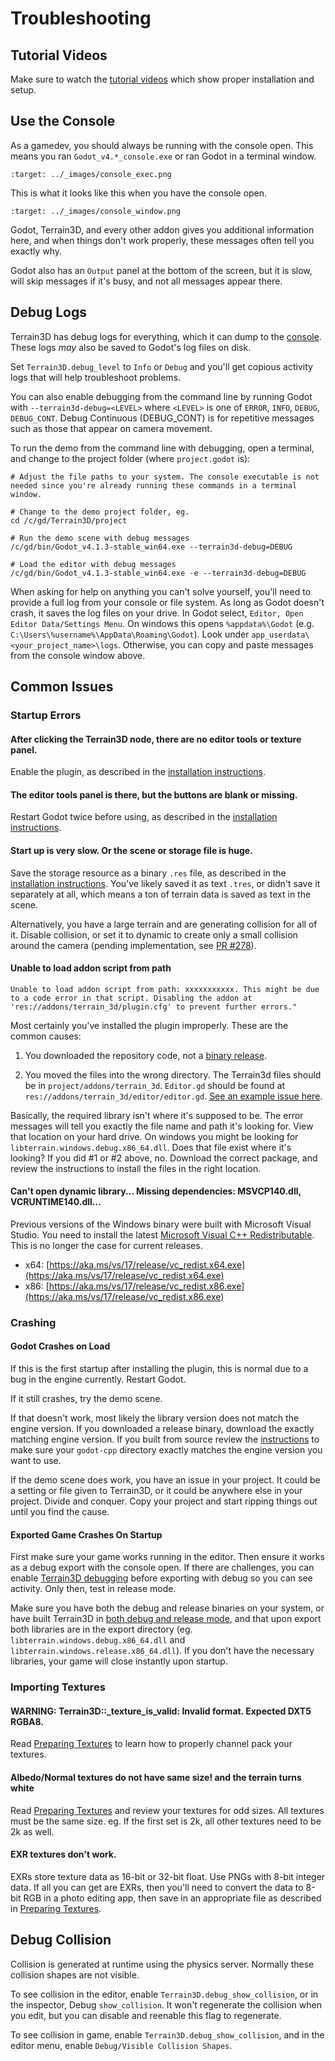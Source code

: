Troubleshooting
=================

## Tutorial Videos

Make sure to watch the [tutorial videos](installation.md#tutorial-videos) which show proper installation and setup.


## Use the Console

As a gamedev, you should always be running with the console open. This means you ran `Godot_v4.*_console.exe` or ran Godot in a terminal window.

```{image} images/console_exec.png
:target: ../_images/console_exec.png
```

This is what it looks like this when you have the console open. 

```{image} images/console_window.png
:target: ../_images/console_window.png
```

Godot, Terrain3D, and every other addon gives you additional information here, and when things don't work properly, these messages often tell you exactly why.

Godot also has an `Output` panel at the bottom of the screen, but it is slow, will skip messages if it's busy, and not all messages appear there.


## Debug Logs

Terrain3D has debug logs for everything, which it can dump to the [console](#use-the-console). These logs *may* also be saved to Godot's log files on disk.

Set `Terrain3D.debug_level` to `Info` or `Debug` and you'll get copious activity logs that will help troubleshoot problems.

You can also enable debugging from the command line by running Godot with `--terrain3d-debug=<LEVEL>` where `<LEVEL>` is one of `ERROR`, `INFO`, `DEBUG`, `DEBUG_CONT`. Debug Continuous (DEBUG_CONT) is for repetitive messages such as those that appear on camera movement.

To run the demo from the command line with debugging, open a terminal, and change to the project folder (where `project.godot` is):

```
# Adjust the file paths to your system. The console executable is not needed since you're already running these commands in a terminal window.

# Change to the demo project folder, eg.
cd /c/gd/Terrain3D/project

# Run the demo scene with debug messages
/c/gd/bin/Godot_v4.1.3-stable_win64.exe --terrain3d-debug=DEBUG

# Load the editor with debug messages
/c/gd/bin/Godot_v4.1.3-stable_win64.exe -e --terrain3d-debug=DEBUG
```

When asking for help on anything you can't solve yourself, you'll need to provide a full log from your console or file system. As long as Godot doesn't crash, it saves the log files on your drive. In Godot select, `Editor, Open Editor Data/Settings Menu`. On windows this opens `%appdata%\Godot` (e.g. `C:\Users\%username%\AppData\Roaming\Godot`). Look under `app_userdata\<your_project_name>\logs`. Otherwise, you can copy and paste messages from the console window above.

## Common Issues

### Startup Errors

#### After clicking the Terrain3D node, there are no editor tools or texture panel.

Enable the plugin, as described in the [installation instructions](installation.md).


#### The editor tools panel is there, but the buttons are blank or missing.

Restart Godot twice before using, as described in the [installation instructions](installation.md).


#### Start up is very slow. Or the scene or storage file is huge.

Save the storage resource as a binary `.res` file, as described in the [installation instructions](installation.md). You've likely saved it as text `.tres`, or didn't save it separately at all, which means a ton of terrain data is saved as text in the scene.

Alternatively, you have a large terrain and are generating collision for all of it. Disable collision, or set it to dynamic to create only a small collision around the camera (pending implementation, see [PR #278](https://github.com/TokisanGames/Terrain3D/pull/278)).


#### Unable to load addon script from path

`Unable to load addon script from path: xxxxxxxxxxx. This might be due to a code error in that script. Disabling the addon at 'res://addons/terrain_3d/plugin.cfg' to prevent further errors."`

Most certainly you've installed the plugin improperly. These are the common causes:

1) You downloaded the repository code, not a [binary release](https://github.com/TokisanGames/Terrain3D/releases).

2) You moved the files into the wrong directory. The Terrain3d files should be in `project/addons/terrain_3d`. `Editor.gd` should be found at `res://addons/terrain_3d/editor/editor.gd`. [See an example issue here](https://github.com/TokisanGames/Terrain3D/issues/200).  

Basically, the required library isn't where it's supposed to be. The error messages will tell you exactly the file name and path it's looking for. View that location on your hard drive. On windows you might be looking for `libterrain.windows.debug.x86_64.dll`. Does that file exist where it's looking? If you did #1 or #2 above, no. Download the correct package, and review the instructions to install the files in the right location.

#### Can't open dynamic library... Missing dependencies: MSVCP140.dll, VCRUNTIME140.dll...

Previous versions of the Windows binary were built with Microsoft Visual Studio. You need to install the latest [Microsoft Visual C++ Redistributable](https://learn.microsoft.com/en-us/cpp/windows/latest-supported-vc-redist?view=msvc-170). This is no longer the case for current releases.
* x64: [https://aka.ms/vs/17/release/vc_redist.x64.exe](https://aka.ms/vs/17/release/vc_redist.x64.exe)
* x86: [https://aka.ms/vs/17/release/vc_redist.x86.exe](https://aka.ms/vs/17/release/vc_redist.x86.exe)

### Crashing

#### Godot Crashes on Load

If this is the first startup after installing the plugin, this is normal due to a bug in the engine currently. Restart Godot.

If it still crashes, try the demo scene. 

If that doesn't work, most likely the library version does not match the engine version. If you downloaded a release binary, download the exactly matching engine version. If you built from source review the [instructions](building_from_source.md) to make sure your `godot-cpp` directory exactly matches the engine version you want to use. 

If the demo scene does work, you have an issue in your project. It could be a setting or file given to Terrain3D, or it could be anywhere else in your project. Divide and conquer. Copy your project and start ripping things out until you find the cause.

#### Exported Game Crashes On Startup

First make sure your game works running in the editor. Then ensure it works as a debug export with the console open. If there are challenges, you can enable [Terrain3D debugging](#debug-logs) before exporting with debug so you can see activity. Only then, test in release mode. 

Make sure you have both the debug and release binaries on your system, or have built Terrain3D in [both debug and release mode](building_from_source.md#5-build-the-extension), and that upon export both libraries are in the export directory (eg. `libterrain.windows.debug.x86_64.dll` and `libterrain.windows.release.x86_64.dll`). If you don't have the necessary libraries, your game will close instantly upon startup.

### Importing Textures

#### WARNING: Terrain3D::_texture_is_valid: Invalid format. Expected DXT5 RGBA8.

Read [Preparing Textures](texture_prep.md) to learn how to properly channel pack your textures.

#### Albedo/Normal textures do not have same size! and the terrain turns white

Read [Preparing Textures](texture_prep.md) and review your textures for odd sizes. All textures must be the same size. eg. If the first set is 2k, all other textures need to be 2k as well.

#### EXR textures don't work.

EXRs store texture data as 16-bit or 32-bit float. Use PNGs with 8-bit integer data. If all you can get are EXRs, then you'll need to convert the data to 8-bit RGB in a photo editing app, then save in an appropriate file as described in [Preparing Textures](texture_prep.md).


## Debug Collision

Collision is generated at runtime using the physics server. Normally these collision shapes are not visible. 

To see collision in the editor, enable `Terrain3D.debug_show_collision`, or in the inspector, Debug `show_collision`. It won't regenerate the collision when you edit, but you can disable and reenable this flag to regenerate.

To see collision in game, enable `Terrain3D.debug_show_collision`, and in the editor menu, enable `Debug/Visible Collision Shapes`.